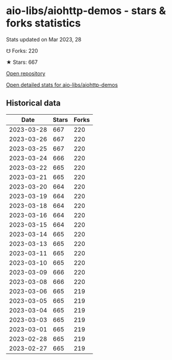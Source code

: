 # aio-libs/aiohttp-demos - stars & forks statistics

Stats updated on Mar 2023, 28

☋ Forks: 220

★ Stars: 667

[Open repository](https://github.com/aio-libs/aiohttp-demos)

[Open detailed stats for aio-libs/aiohttp-demos](https://reviewgithub.com/rep/aio-libs/aiohttp-demos)

## Historical data
| Date | Stars | Forks |
|------|-------|-------|
| 2023-03-28 | 667 | 220 | 
| 2023-03-26 | 667 | 220 | 
| 2023-03-25 | 667 | 220 | 
| 2023-03-24 | 666 | 220 | 
| 2023-03-22 | 665 | 220 | 
| 2023-03-21 | 665 | 220 | 
| 2023-03-20 | 664 | 220 | 
| 2023-03-19 | 664 | 220 | 
| 2023-03-18 | 664 | 220 | 
| 2023-03-16 | 664 | 220 | 
| 2023-03-15 | 664 | 220 | 
| 2023-03-14 | 665 | 220 | 
| 2023-03-13 | 665 | 220 | 
| 2023-03-11 | 665 | 220 | 
| 2023-03-10 | 665 | 220 | 
| 2023-03-09 | 666 | 220 | 
| 2023-03-08 | 666 | 220 | 
| 2023-03-06 | 665 | 219 | 
| 2023-03-05 | 665 | 219 | 
| 2023-03-04 | 665 | 219 | 
| 2023-03-03 | 665 | 219 | 
| 2023-03-01 | 665 | 219 | 
| 2023-02-28 | 665 | 219 | 
| 2023-02-27 | 665 | 219 | 

